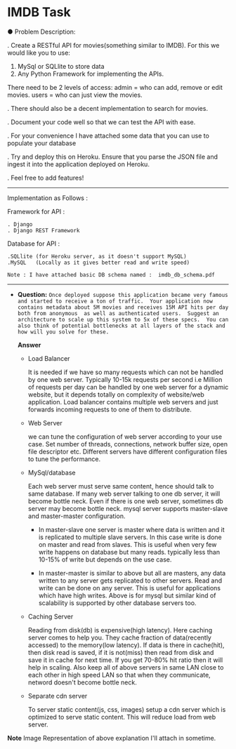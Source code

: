 # IMDB Task

● Problem Description:

. Create a RESTful API for movies(something similar to IMDB). For this we would like you to use:

1. MySql or SQLlite to store data
2. Any Python Framework for implementing the APIs.

There need to be 2 levels of access:
admin = who can add, remove or edit movies.
users = who can just view the movies.

. There should also be a decent implementation to search for movies.

. Document your code well so that we can test the API with ease.

. For your convenience I have attached some data that you can use to populate your database

. Try and deploy this on Heroku. Ensure that you parse the JSON file and ingest it into the application deployed on Heroku.

. Feel free to add features!

------------------------------------------------------------------------------------------------------------------------
Implementation as Follows :

Framework for API :

    . Django
    . Django REST Framework

Database for API :
    
    .SQLlite (for Heroku server, as it doesn't support MySQL)
    .MySQL   (Locally as it gives better read and write speed)

    Note : I have attached basic DB schema named :  imdb_db_schema.pdf
 
----
* **Question:**
    `Once deployed suppose this application became very famous and started to receive a ton of traffic. 
    Your application now contains metadata about 5M movies and receives 15M API hits per day both from anonymous 
    as well as authenticated users. 
    Suggest an architecture to scale up this system to 5x of these specs. 
    You can also think of potential bottlenecks at all layers of the stack and how will you solve for these.`
    
    **Answer**
    
    * Load Balancer
    
        It is needed if we have so many requests which can not be handled by one web server. 
        Typically 10-15k requests per second i.e Million of requests per day can be handled by one web server for a dynamic website, 
        but it depends totally on complexity of website/web application. 
        Load balancer contains multiple web servers and just forwards incoming requests to one of them to distribute.
    
    * Web Server
    
        we can tune the configuration of web server according to your use case. 
        Set number of threads, connections, network buffer size, open file descriptor etc. 
        Different servers have different configuration files to tune the performance.
    
    * MySql/database
    
        Each web server must serve same content, hence should talk to same database. 
        If many web server talking to one db server, it will become bottle neck. 
        Even if there is one web server, sometimes db server may become bottle neck. 
        mysql server supports master-slave and master-master configuration.
    
        * In master-slave one server is master where data is written and it is replicated to multiple slave servers. 
        In this case write is done on master and read from slaves. 
        This is useful when very few write happens on database but many reads. 
        typically less than 10-15% of write but depends on the use case.
    
        * In master-master is similar to above but all are masters, any data written to any server gets replicated to other servers. 
        Read and write can be done on any server. This is useful for applications which have high writes.
        Above is for mysql but similar kind of scalability is supported by other database servers too.
    
    * Caching Server
    
        Reading from disk(db) is expensive(high latency). Here caching server comes to help you. They cache fraction of 
        data(recently accessed) to the memory(low latency). If data is there in cache(hit), then disk read is saved, 
        if it is not(miss) then read from disk and save it in cache for next time. 
        If you get 70-80% hit ratio then it will help in scaling.
        Also keep all of above servers in same LAN close to each other in high speed LAN so that when they communicate, 
        netword doesn't become bottle neck.
    
    * Separate cdn server
    
        To server static content(js, css, images) setup a cdn server which is optimized to serve static content. 
        This will reduce load from web server.

**Note** Image Representation of above explanation I'll attach in sometime.